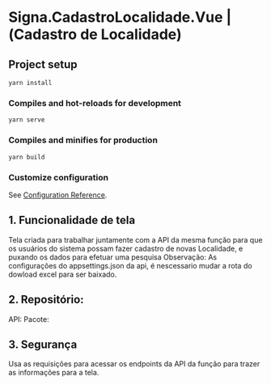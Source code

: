 # Signa.CadastroLocalidade.Vue |(Cadastro de Localidade)

## Project setup

```
yarn install
```

### Compiles and hot-reloads for development

```
yarn serve
```

### Compiles and minifies for production

```
yarn build
```

### Customize configuration

See [Configuration Reference](https://cli.vuejs.org/config/).

## 1. Funcionalidade de tela

Tela criada para trabalhar juntamente com a API da mesma função para que os usuários
do sistema possam fazer cadastro de novas Localidade, e puxando os dados para efetuar uma pesquisa
Observação: As configurações do appsettings.json da api, é nescessario mudar a rota do dowload excel para ser baixado.

## 2. Repositório:

API:
Pacote:

## 3. Segurança

Usa as requisições para acessar os endpoints da API da função
para trazer as informações para a tela.

